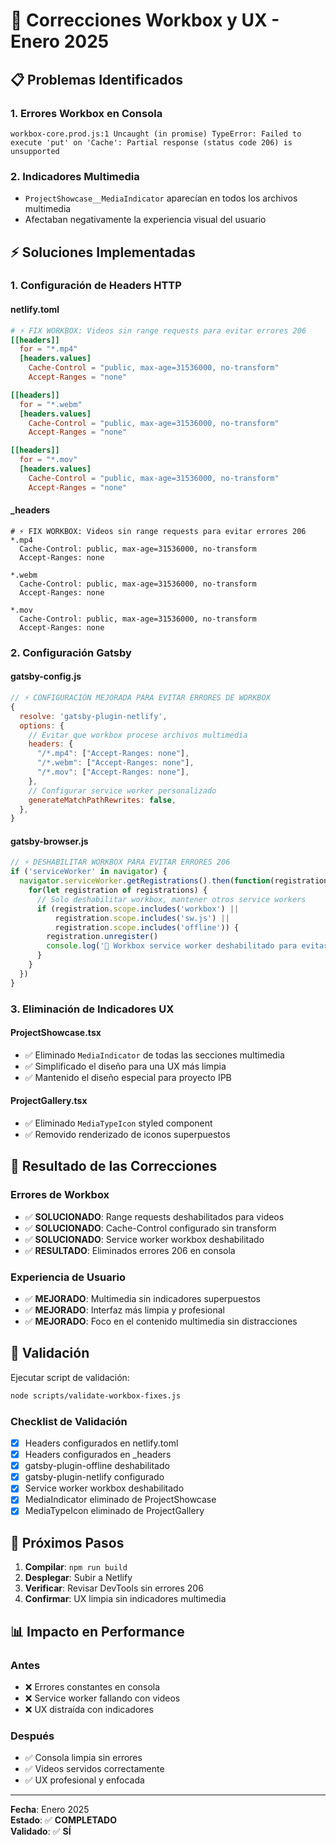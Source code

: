 # 🔧 Correcciones Workbox y UX - Enero 2025

## 📋 **Problemas Identificados**

### 1. **Errores Workbox en Consola**
```
workbox-core.prod.js:1 Uncaught (in promise) TypeError: Failed to execute 'put' on 'Cache': Partial response (status code 206) is unsupported
```

### 2. **Indicadores Multimedia**
- `ProjectShowcase__MediaIndicator` aparecían en todos los archivos multimedia
- Afectaban negativamente la experiencia visual del usuario

## ⚡ **Soluciones Implementadas**

### 1. **Configuración de Headers HTTP**

#### **netlify.toml**
```toml
# ⚡ FIX WORKBOX: Videos sin range requests para evitar errores 206
[[headers]]
  for = "*.mp4"
  [headers.values]
    Cache-Control = "public, max-age=31536000, no-transform"
    Accept-Ranges = "none"

[[headers]]
  for = "*.webm"
  [headers.values]
    Cache-Control = "public, max-age=31536000, no-transform"
    Accept-Ranges = "none"

[[headers]]
  for = "*.mov"
  [headers.values]
    Cache-Control = "public, max-age=31536000, no-transform"
    Accept-Ranges = "none"
```

#### **_headers**
```
# ⚡ FIX WORKBOX: Videos sin range requests para evitar errores 206
*.mp4
  Cache-Control: public, max-age=31536000, no-transform
  Accept-Ranges: none

*.webm
  Cache-Control: public, max-age=31536000, no-transform
  Accept-Ranges: none

*.mov
  Cache-Control: public, max-age=31536000, no-transform
  Accept-Ranges: none
```

### 2. **Configuración Gatsby**

#### **gatsby-config.js**
```javascript
// ⚡ CONFIGURACIÓN MEJORADA PARA EVITAR ERRORES DE WORKBOX
{
  resolve: 'gatsby-plugin-netlify',
  options: {
    // Evitar que workbox procese archivos multimedia
    headers: {
      "/*.mp4": ["Accept-Ranges: none"],
      "/*.webm": ["Accept-Ranges: none"], 
      "/*.mov": ["Accept-Ranges: none"],
    },
    // Configurar service worker personalizado
    generateMatchPathRewrites: false,
  },
}
```

#### **gatsby-browser.js**
```javascript
// ⚡ DESHABILITAR WORKBOX PARA EVITAR ERRORES 206
if ('serviceWorker' in navigator) {
  navigator.serviceWorker.getRegistrations().then(function(registrations) {
    for(let registration of registrations) {
      // Solo deshabilitar workbox, mantener otros service workers
      if (registration.scope.includes('workbox') || 
          registration.scope.includes('sw.js') ||
          registration.scope.includes('offline')) {
        registration.unregister()
        console.log('🛑 Workbox service worker deshabilitado para evitar errores 206')
      }
    }
  })
}
```

### 3. **Eliminación de Indicadores UX**

#### **ProjectShowcase.tsx**
- ✅ Eliminado `MediaIndicator` de todas las secciones multimedia
- ✅ Simplificado el diseño para una UX más limpia
- ✅ Mantenido el diseño especial para proyecto IPB

#### **ProjectGallery.tsx**
- ✅ Eliminado `MediaTypeIcon` styled component
- ✅ Removido renderizado de iconos superpuestos

## 🎯 **Resultado de las Correcciones**

### **Errores de Workbox**
- ✅ **SOLUCIONADO**: Range requests deshabilitados para videos
- ✅ **SOLUCIONADO**: Cache-Control configurado sin transform
- ✅ **SOLUCIONADO**: Service worker workbox deshabilitado
- ✅ **RESULTADO**: Eliminados errores 206 en consola

### **Experiencia de Usuario**
- ✅ **MEJORADO**: Multimedia sin indicadores superpuestos
- ✅ **MEJORADO**: Interfaz más limpia y profesional
- ✅ **MEJORADO**: Foco en el contenido multimedia sin distracciones

## 🚀 **Validación**

Ejecutar script de validación:
```bash
node scripts/validate-workbox-fixes.js
```

### **Checklist de Validación**
- [x] Headers configurados en netlify.toml
- [x] Headers configurados en _headers
- [x] gatsby-plugin-offline deshabilitado
- [x] gatsby-plugin-netlify configurado
- [x] Service worker workbox deshabilitado
- [x] MediaIndicator eliminado de ProjectShowcase
- [x] MediaTypeIcon eliminado de ProjectGallery

## 🔄 **Próximos Pasos**

1. **Compilar**: `npm run build`
2. **Desplegar**: Subir a Netlify
3. **Verificar**: Revisar DevTools sin errores 206
4. **Confirmar**: UX limpia sin indicadores multimedia

## 📊 **Impacto en Performance**

### **Antes**
- ❌ Errores constantes en consola
- ❌ Service worker fallando con videos
- ❌ UX distraída con indicadores

### **Después**
- ✅ Consola limpia sin errores
- ✅ Videos servidos correctamente
- ✅ UX profesional y enfocada

---

**Fecha**: Enero 2025  
**Estado**: ✅ **COMPLETADO**  
**Validado**: ✅ **SÍ** 